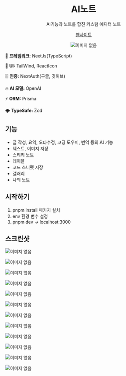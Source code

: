 <div align="center">



<h1 align="center">AI노트</h1>

Ai기능과 노트를 합친 커스텀 에디터 노트

[웹사이트](https://note-rosy-five.vercel.app/) 

![이미지 없음](https://raw.githubusercontent.com/H37-J/note/master/docs/images/0.png)
</div>

🚀  **프레임워크:** NextJs(TypeScript)

🌈  **UI:** TailWind, ReactIcon

🗄️  **인증:** NextAuth(구글, 깃허브)

🔥  **AI 모델:** OpenAI

⚡️ **ORM:** Prisma

🌩  **TypeSafe:** Zod


## 기능
- 글 작성, 요약, 오타수정, 코딩 도우미, 번역 등의 AI 기능
- 텍스트, 이미지 저장
- 스티키 노트
- 테이블
- 코드 스니펫 저장
- 갤러리
- 나의 노트


## 시작하기
1. pnpm install 패키지 설치
2. env 환경 변수 설정
3. pnpm dev -> localhost:3000


## 스크린샷

![이미지 없음](https://raw.githubusercontent.com/H37-J/note/master/docs/images/1.png)

![이미지 없음](https://raw.githubusercontent.com/H37-J/note/master/docs/images/2.png)

![이미지 없음](https://raw.githubusercontent.com/H37-J/note/master/docs/images/3.png)

![이미지 없음](https://raw.githubusercontent.com/H37-J/note/master/docs/images/4.png)

![이미지 없음](https://raw.githubusercontent.com/H37-J/note/master/docs/images/5.png)

![이미지 없음](https://raw.githubusercontent.com/H37-J/note/master/docs/images/6.png)

![이미지 없음](https://raw.githubusercontent.com/H37-J/note/master/docs/images/7.png)

![이미지 없음](https://raw.githubusercontent.com/H37-J/note/master/docs/images/8.png)

![이미지 없음](https://raw.githubusercontent.com/H37-J/note/master/docs/images/9.png)

![이미지 없음](https://raw.githubusercontent.com/H37-J/note/master/docs/images/1_1.jpg)

![이미지 없음](https://raw.githubusercontent.com/H37-J/note/master/docs/images/1_2.jpg)

![이미지 없음](https://raw.githubusercontent.com/H37-J/note/master/docs/images/1_3.jpg)
